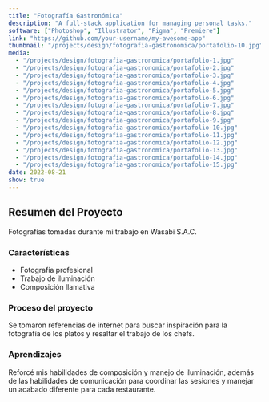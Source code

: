 ```yaml
---
title: "Fotografía Gastronómica"
description: "A full-stack application for managing personal tasks."
software: ["Photoshop", "Illustrator", "Figma", "Premiere"]
link: "https://github.com/your-username/my-awesome-app"
thumbnail: "/projects/design/fotografia-gastronomica/portafolio-10.jpg"
media:
  - "/projects/design/fotografia-gastronomica/portafolio-1.jpg"
  - "/projects/design/fotografia-gastronomica/portafolio-2.jpg"
  - "/projects/design/fotografia-gastronomica/portafolio-3.jpg"
  - "/projects/design/fotografia-gastronomica/portafolio-4.jpg"
  - "/projects/design/fotografia-gastronomica/portafolio-5.jpg"
  - "/projects/design/fotografia-gastronomica/portafolio-6.jpg"
  - "/projects/design/fotografia-gastronomica/portafolio-7.jpg"
  - "/projects/design/fotografia-gastronomica/portafolio-8.jpg"
  - "/projects/design/fotografia-gastronomica/portafolio-9.jpg"
  - "/projects/design/fotografia-gastronomica/portafolio-10.jpg"
  - "/projects/design/fotografia-gastronomica/portafolio-11.jpg"
  - "/projects/design/fotografia-gastronomica/portafolio-12.jpg"
  - "/projects/design/fotografia-gastronomica/portafolio-13.jpg"
  - "/projects/design/fotografia-gastronomica/portafolio-14.jpg"
  - "/projects/design/fotografia-gastronomica/portafolio-15.jpg"
date: 2022-08-21
show: true
---
```


## Resumen del Proyecto

Fotografías tomadas durante mi trabajo en Wasabi S.A.C.

### Características

- Fotografía profesional
- Trabajo de iluminación
- Composición llamativa

### Proceso del proyecto

Se tomaron referencias de internet para buscar inspiración para la fotografía de los platos y resaltar el trabajo de los chefs.

### Aprendizajes

Reforcé mis habilidades de composición y manejo de iluminación, además de las habilidades de comunicación para coordinar las sesiones y manejar un acabado diferente para cada restaurante.
